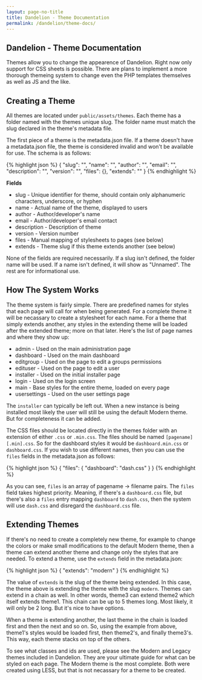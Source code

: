```yaml
---
layout: page-no-title
title: Dandelion - Theme Documentation
permalink: /dandelion/theme-docs/
---
```


Dandelion - Theme Documentation
-------------------------------

Themes allow you to change the appearence of Dandelion. Right now only support for CSS sheets is possible. There are plans to implement a more thorough themeing system to change even the PHP templates themselves as well as JS and the like.

Creating a Theme
----------------

All themes are located under `public/assets/themes`. Each theme has a folder named with the themes unique slug. The folder name must match the slug declared in the theme's metadata file.

The first piece of a theme is the metadata.json file. If a theme doesn't have a metadata.json file, the theme is considered invalid and won't be available for use. The schema is as follows:

{% highlight json %}
{
	"slug": "",
	"name": "",
	"author": "",
	"email": "",
	"description": "",
	"version": "",
	"files": {},
	"extends": ""
}
{% endhighlight %}

**Fields**

- slug - Unique identifier for theme, should contain only alphanumeric characters, underscore, or hyphen
- name - Actual name of the theme, displayed to users
- author - Author/developer's name
- email - Author/developer's email contact
- description - Description of theme
- version - Version number
- files - Manual mapping of stylesheets to pages (see below)
- extends - Theme slug if this theme extends another (see below)

None of the fields are required necessarily. If a slug isn't defined, the folder name will be used. If a name isn't defined, it will show as "Unnamed". The rest are for informational use.


How The System Works
--------------------

The theme system is fairly simple. There are predefined names for styles that each page will call for when being generated. For a complete theme it will be necassary to create a stylesheet for each name. For a theme that simply extends another, any styles in the extending theme will be loaded after the extended theme; more on that later. Here's the list of page names and where they show up:

- admin - Used on the main administration page
- dashboard - Used on the main dashboard
- editgroup - Used on the page to edit a groups permissions
- edituser - Used on the page to edit a user
- installer - Used on the initial installer page
- login - Used on the login screen
- main - Base styles for the entire theme, loaded on every page
- usersettings - Used on the user settings page

The `installer` can typically be left out. When a new instance is being installed most likely the user will still be using the default Modern theme. But for completeness it can be added.

The CSS files should be located directly in the themes folder with an extension of either `.css` or `.min.css`. The files should be named `[pagename][.min].css`. So for the dashboard styles it would be `dashboard.min.css` or `dashboard.css`. If you wish to use different names, then you can use the `files` fields in the metadata.json as follows:

{% highlight json %}
{
	"files": {
		"dashboard": "dash.css"
	}
}
{% endhighlight %}

As you can see, `files` is an array of pagename -> filename pairs. The `files` field takes highest priority. Meaning, if there's a `dashboard.css` file, but there's also a `files` entry mapping `dashboard` to `dash.css`, then the system will use `dash.css` and disregard the `dashboard.css` file.

Extending Themes
----------------

If there's no need to create a completely new theme, for example to change the colors or make small modifications to the default Modern theme, then a theme can extend another theme and change only the styles that are needed. To extend a theme, use the `extends` field in the metadata.json:

{% highlight json %}
{
	"extends": "modern"
}
{% endhighlight %}

The value of `extends` is the slug of the theme being extended. In this case, the theme above is extending the theme with the slug `modern`. Themes can extend in a chain as well. In other words, theme3 can extend theme2 which itself extends theme1. This chain can be up to 5 themes long. Most likely, it will only be 2 long. But it's nice to have options.

When a theme is extending another, the last theme in the chain is loaded first and then the next and so on. So, using the example from above, theme1's styles would be loaded first, then theme2's, and finally theme3's. This way, each theme stacks on top of the others.

To see what classes and ids are used, please see the Modern and Legacy themes included in Dandelion. They are your ultimate guide for what can be styled on each page. The Modern theme is the most complete. Both were created using LESS, but that is not necassary for a theme to be created.
